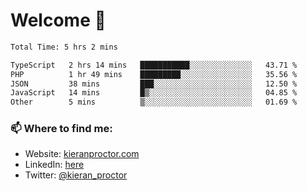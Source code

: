 # Welcome 🦘

<!--START_SECTION:waka-->

```txt
Total Time: 5 hrs 2 mins

TypeScript   2 hrs 14 mins   ███████████░░░░░░░░░░░░░░   43.71 %
PHP          1 hr 49 mins    █████████░░░░░░░░░░░░░░░░   35.56 %
JSON         38 mins         ███░░░░░░░░░░░░░░░░░░░░░░   12.50 %
JavaScript   14 mins         █▒░░░░░░░░░░░░░░░░░░░░░░░   04.85 %
Other        5 mins          ▒░░░░░░░░░░░░░░░░░░░░░░░░   01.69 %
```

<!--END_SECTION:waka-->

### 📫 Where to find me:

-   Website: [kieranproctor.com](https://kieranproctor.com/)
-   LinkedIn: [here](https://www.linkedin.com/in/kieran-proctor-086b5a159/)
-   Twitter: [@kieran_proctor](https://twitter.com/kieran_proctor)
